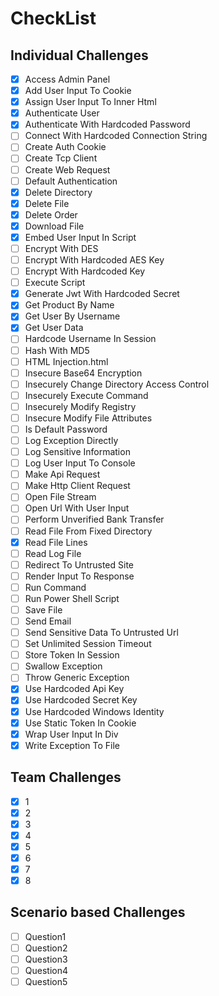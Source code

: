 # CheckList

## Individual Challenges
- [X] Access Admin Panel
- [X] Add User Input To Cookie
- [X] Assign User Input To Inner Html
- [X] Authenticate User
- [X] Authenticate With Hardcoded Password
- [ ] Connect With Hardcoded Connection String
- [ ] Create Auth Cookie
- [ ] Create Tcp Client
- [ ] Create Web Request
- [ ] Default Authentication
- [X] Delete Directory
- [X] Delete File
- [X] Delete Order
- [X] Download File
- [X] Embed User Input In Script
- [ ] Encrypt With DES
- [ ] Encrypt With Hardcoded AES Key
- [ ] Encrypt With Hardcoded Key
- [ ] Execute Script
- [X] Generate Jwt With Hardcoded Secret
- [X] Get Product By Name
- [X] Get User By Username
- [X] Get User Data
- [ ] Hardcode Username In Session
- [ ] Hash With MD5
- [ ] HTML Injection.html
- [ ] Insecure Base64 Encryption
- [ ] Insecurely Change Directory Access Control
- [ ] Insecurely Execute Command
- [ ] Insecurely Modify Registry
- [ ] Insecure Modify File Attributes
- [ ] Is Default Password
- [ ] Log Exception Directly
- [ ] Log Sensitive Information
- [ ] Log User Input To Console
- [ ] Make Api Request
- [ ] Make Http Client Request
- [ ] Open File Stream
- [ ] Open Url With User Input
- [ ] Perform Unverified Bank Transfer
- [ ] Read File From Fixed Directory
- [X] Read File Lines
- [ ] Read Log File
- [ ] Redirect To Untrusted Site
- [ ] Render Input To Response
- [ ] Run Command
- [ ] Run Power Shell Script
- [ ] Save File
- [ ] Send Email
- [ ] Send Sensitive Data To Untrusted Url
- [ ] Set Unlimited Session Timeout
- [ ] Store Token In Session
- [ ] Swallow Exception
- [ ] Throw Generic Exception
- [x] Use Hardcoded Api Key
- [x] Use Hardcoded Secret Key
- [x] Use Hardcoded Windows Identity
- [x] Use Static Token In Cookie
- [x] Wrap User Input In Div
- [x] Write Exception To File

## Team Challenges
- [X] 1
- [X] 2
- [X] 3
- [X] 4
- [X] 5
- [X] 6
- [X] 7
- [X] 8

## Scenario based Challenges
- [ ] Question1
- [ ] Question2
- [ ] Question3
- [ ] Question4
- [ ] Question5
